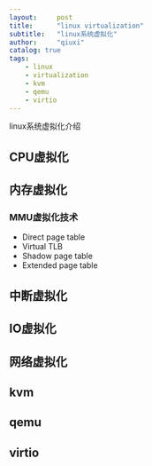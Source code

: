 ```yaml
---
layout:     post
title:      "linux virtualization"
subtitle:   "linux系统虚拟化"
author:     "qiuxi"
catalog: true
tags:
    - linux
    - virtualization
    - kvm
    - qemu
    - virtio
---
```


linux系统虚拟化介绍

## CPU虚拟化


## 内存虚拟化
### MMU虚拟化技术
* Direct page table
* Virtual TLB
* Shadow page table
* Extended page table

## 中断虚拟化

## IO虚拟化

## 网络虚拟化

## kvm

## qemu

## virtio